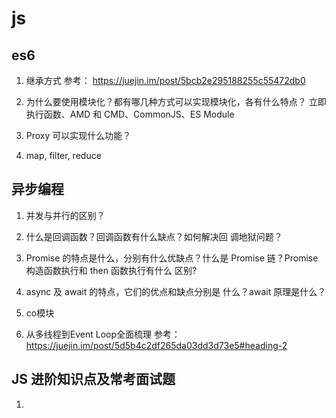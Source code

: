 # js 

## es6
1. 继承方式
参考： https://juejin.im/post/5bcb2e295188255c55472db0

2. 为什么要使⽤模块化？都有哪⼏种⽅式可以实现模块化，各有什么特点？
⽴即执⾏函数、AMD 和 CMD、CommonJS、ES Module

3. Proxy 可以实现什么功能？

4. map, filter, reduce

## 异步编程

1. 并发与并⾏的区别？

2. 什么是回调函数？回调函数有什么缺点？如何解决回 调地狱问题？
   
3. Promise 的特点是什么，分别有什么优缺点？什么是 Promise 链？Promise 构造函数执⾏和 then 函数执⾏有什么 区别?

4. async 及 await 的特点，它们的优点和缺点分别是 什么？await 原理是什么？

5. co模块

6. 从多线程到Event Loop全面梳理
参考： https://juejin.im/post/5d5b4c2df265da03dd3d73e5#heading-2

## JS 进阶知识点及常考⾯试题
1. 
